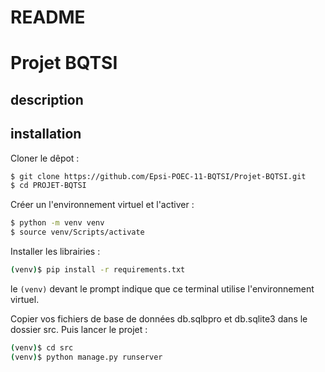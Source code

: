 # README #

# Projet BQTSI

## description

## installation

Cloner le dêpot : 

```sh
$ git clone https://github.com/Epsi-POEC-11-BQTSI/Projet-BQTSI.git
$ cd PROJET-BQTSI
```

Créer un l'environnement virtuel et l'activer :

```sh
$ python -m venv venv
$ source venv/Scripts/activate
```

Installer les librairies :

```sh
(venv)$ pip install -r requirements.txt
```
le `(venv)` devant le prompt indique que ce terminal utilise l'environnement virtuel.

Copier vos fichiers de base de données db.sqlbpro et db.sqlite3 dans le dossier src.
Puis lancer le projet :
```sh
(venv)$ cd src
(venv)$ python manage.py runserver
```
